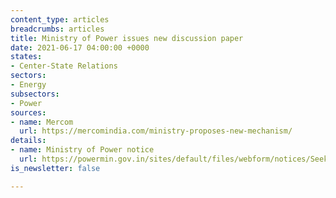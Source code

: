 ```yaml
---
content_type: articles
breadcrumbs: articles
title: Ministry of Power issues new discussion paper
date: 2021-06-17 04:00:00 +0000
states:
- Center-State Relations
sectors:
- Energy
subsectors:
- Power
sources:
- name: Mercom
  url: https://mercomindia.com/ministry-proposes-new-mechanism/
details:
- name: Ministry of Power notice
  url: https://powermin.gov.in/sites/default/files/webform/notices/Seeking_comments_on_Discussion_Paper_on_Market_Based_Economic_Dispatch_MBED.pdf
is_newsletter: false

---
```

